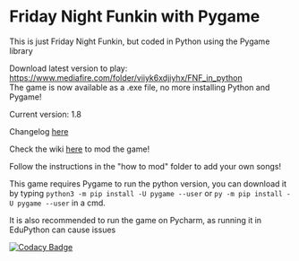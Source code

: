 # Friday Night Funkin with Pygame
This is just Friday Night Funkin, but coded in Python using the Pygame library

Download latest version to play: https://www.mediafire.com/folder/viiyk6xdjiyhx/FNF_in_python  
The game is now available as a .exe file, no more installing Python and Pygame!

Current version: 1.8

Changelog [here](Changelog)

Check the wiki [here](https://github.com/EndersteveGamer/Friday-night-funkin-with-Pygame/wiki) to mod the game!

Follow the instructions in the "how to mod" folder to add your own songs!

This game requires Pygame to run the python version, you can download it by typing `python3 -m pip install -U pygame --user` or `py -m pip install -U pygame --user` in a cmd.

It is also recommended to run the game on Pycharm, as running it in EduPython can cause issues

[![Codacy Badge](https://app.codacy.com/project/badge/Grade/cabe4159351b4300b79f954aad9914cb)](https://www.codacy.com/gh/EndersteveGamer/Friday-night-funkin-with-Pygame/dashboard?utm_source=github.com&amp;utm_medium=referral&amp;utm_content=EndersteveGamer/Friday-night-funkin-with-Pygame&amp;utm_campaign=Badge_Grade)
